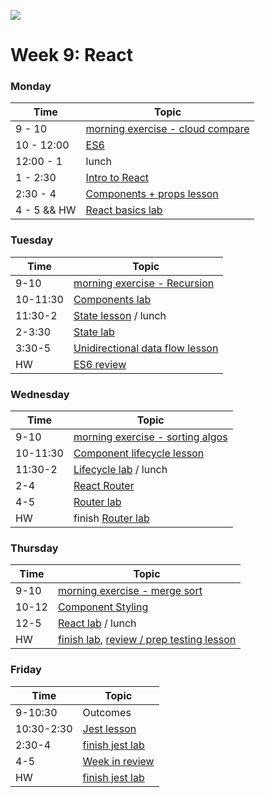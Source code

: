 ![](https://ga-dash.s3.amazonaws.com/production/assets/logo-9f88ae6c9c3871690e33280fcf557f33.png)

# Week 9: React

### Monday

Time       |    Topic
---        | ------------
9 - 10     | [morning exercise - cloud compare](https://git.generalassemb.ly/sureshmelvinsigera/AMEX/blob/master/Week9/Lessons/1-Monday/1-Choosing-Cloud-Model-Exercise/)
10 - 12:00 | [ES6](https://git.generalassemb.ly/sureshmelvinsigera/AMEX/tree/master/Week9/Lessons/1-Monday/2-ES6-Recap)
12:00 - 1  | lunch
1 - 2:30   | [Intro to React](https://git.generalassemb.ly/sureshmelvinsigera/AMEX/blob/master/Week9/Lessons/1-Monday/4-Intro-React-Lesson/)
2:30 - 4   | [Components + props lesson](https://git.generalassemb.ly/sureshmelvinsigera/AMEX/blob/master/Week9/Lessons/1-Monday/5-Components-JSX-Props-Lesson/)
4 - 5 && HW| [React basics lab](https://git.generalassemb.ly/sureshmelvinsigera/AMEX/tree/master/Week9/Lessons/1-Monday/6-Intro-React-Lab)


### Tuesday

Time     |    Topic
---      | ------------
9-10     | [morning exercise - Recursion](https://git.generalassemb.ly/sureshmelvinsigera/AMEX/tree/master/Week9/Lessons/2-Tuesday/1-Intro-To-Recursion)
10-11:30 | [Components lab](https://git.generalassemb.ly/sureshmelvinsigera/AMEX/tree/master/Week9/Lessons/2-Tuesday/2-React-Components-Lab)
11:30-2  | [State lesson](https://git.generalassemb.ly/sureshmelvinsigera/AMEX/blob/master/Week9/Lessons/2-Tuesday/3-React-State/) / lunch
2-3:30   | [State lab](https://git.generalassemb.ly/sureshmelvinsigera/AMEX/blob/master/Week9/Lessons/2-Tuesday/4-React-Calculator-Lab/)
3:30-5   | [Unidirectional data flow lesson](https://git.generalassemb.ly/sureshmelvinsigera/AMEX/blob/master/Week9/Lessons/2-Tuesday/5-Unidirectional-Data-Flow/)
HW       | [ES6 review](https://git.generalassemb.ly/sureshmelvinsigera/AMEX/tree/master/Week9/Lessons/2-Tuesday/6-ES6-HW)


### Wednesday

Time     |    Topic
---      | ------------
9-10     | [morning exercise - sorting algos](https://git.generalassemb.ly/sureshmelvinsigera/AMEX/blob/master/Week9/Lessons/3-Wednesday/1-Morning-Exercise-Sorting-Algorithms/)
10-11:30 | [Component lifecycle lesson](https://git.generalassemb.ly/sureshmelvinsigera/AMEX/tree/master/Week9/Lessons/3-Wednesday/2-Component-Lifecycle-Lesson)
11:30-2  | [Lifecycle lab](https://git.generalassemb.ly/sureshmelvinsigera/AMEX/tree/master/Week9/Lessons/3-Wednesday/3-React-Lifecycle-Lab)  / lunch
2-4      | [React Router](https://git.generalassemb.ly/sureshmelvinsigera/AMEX/blob/master/Week9/Lessons/3-Wednesday/4-React-Router-Lesson/)
4-5      | [Router lab](https://git.generalassemb.ly/sureshmelvinsigera/AMEX/blob/master/Week9/Lessons/3-Wednesday/5-React-Router-Lab/)
HW       | finish [Router lab](https://git.generalassemb.ly/sureshmelvinsigera/AMEX/blob/master/Week9/Lessons/3-Wednesday/5-React-Router-Lab/)


### Thursday

Time     |    Topic
---      | ------------
9-10     | [morning exercise - merge sort](https://git.generalassemb.ly/sureshmelvinsigera/AMEX/blob/master/Week9/Lessons/4-Thursday/1-Morning-Exercise-Merge-Sort/)
10-12    | [Component Styling](https://git.generalassemb.ly/sureshmelvinsigera/AMEX/tree/master/Week9/Lessons/4-Thursday/2-Styling-Components-In-React)
12-5     | [React lab](https://git.generalassemb.ly/sureshmelvinsigera/AMEX/blob/master/Week9/Lessons/4-Thursday/3-React-Film-Lab/3-React-Film-Lab-Starter-Code/) / lunch
HW       | [finish lab](https://git.generalassemb.ly/sureshmelvinsigera/AMEX/blob/master/Week9/Lessons/4-Thursday/3-React-Film-Lab/3-React-Film-Lab-Starter-Code/), [review / prep testing lesson](https://git.generalassemb.ly/sureshmelvinsigera/AMEX/tree/master/Week9/Lessons/5-Friday/1-Testing-React-With-Jest-And-Enzyme)


### Friday

Time       |    Topic
---        | ------------
9-10:30    | Outcomes
10:30-2:30 | [Jest lesson](https://git.generalassemb.ly/sureshmelvinsigera/AMEX/tree/master/Week9/Lessons/5-Friday/1-Testing-React-With-Jest-And-Enzyme)
2:30-4     | [finish jest lab](https://git.generalassemb.ly/sureshmelvinsigera/AMEX/blob/master/Week9/Lessons/5-Friday/2-Jest-Testing-Lab/)
4-5        | [Week in review](https://git.generalassemb.ly/sureshmelvinsigera/AMEX/blob/master/Week9/Lessons/5-Friday/3-Week-In-Review/)
HW         | [finish jest lab](https://git.generalassemb.ly/sureshmelvinsigera/AMEX/blob/master/Week9/Lessons/5-Friday/2-Jest-Testing-Lab/)
